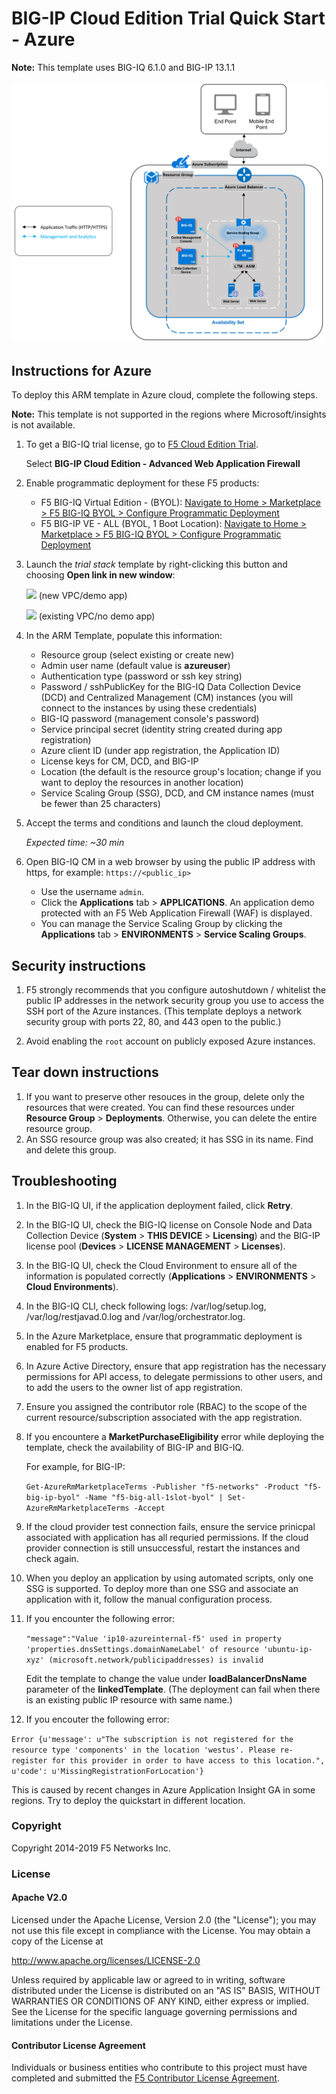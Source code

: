 BIG-IP Cloud Edition Trial Quick Start - Azure
==============================================

**Note:** This template uses BIG-IQ 6.1.0 and BIG-IP 13.1.1

![Deployment Diagram](../images/azure-ssg-example-in-cloud.png)

Instructions for Azure
----------------------

To deploy this ARM template in Azure cloud, complete the following steps.

**Note:** This template is not supported in the regions where Microsoft/insights is not available.

1. To get a BIG-IQ trial license, go to [F5 Cloud Edition Trial](https://f5.com/products/trials/product-trials).

   Select **BIG-IP Cloud Edition - Advanced Web Application Firewall**

2. Enable programmatic deployment for these F5 products:

   * F5 BIG-IQ Virtual Edition - (BYOL): [Navigate to Home > Marketplace > F5 BIG-IQ BYOL > Configure Programmatic Deployment](https://portal.azure.com/#blade/Microsoft_Azure_Marketplace/GalleryFeaturedMenuItemBlade/selectedMenuItemId/home/searchQuery/f5/resetMenuId/)
   * F5 BIG-IP VE - ALL (BYOL, 1 Boot Location): [Navigate to Home > Marketplace > F5 BIG-IQ BYOL > Configure Programmatic Deployment](https://portal.azure.com/#blade/Microsoft_Azure_Marketplace/GalleryFeaturedMenuItemBlade/selectedMenuItemId/home/searchQuery/f5/resetMenuId/)

3. Launch the *trial stack* template by right-clicking this button and choosing **Open link in new window**:

   <a href="https://portal.azure.com/#create/Microsoft.Template/uri/https%3A%2F%2Fraw.githubusercontent.com%2Ff5devcentral%2Ff5-big-ip-cloud-edition-trial-quick-start%2F6.1.0%2Fazure%2Fexperimental%2Fazuredeploy.json" target="_blank"><img src="http://azuredeploy.net/deploybutton.png"/></a> (new VPC/demo app)
   
   <a href="https://portal.azure.com/#create/Microsoft.Template/uri/https%3A%2F%2Fraw.githubusercontent.com%2Ff5devcentral%2Ff5-big-ip-cloud-edition-trial-quick-start%2F6.1.0%2Fazure%2Fexperimental%2Fazuredeploy-with-exisiting-vnet.json" target="_blank"><img src="http://azuredeploy.net/deploybutton.png"/></a> (existing VPC/no demo app)
   
4. In the ARM Template, populate this information:

   * Resource group (select existing or create new)
   * Admin user name (default value is **azureuser**)
   * Authentication type (password or ssh key string)
   * Password / sshPublicKey for the BIG-IQ Data Collection Device (DCD) and Centralized Management (CM) instances (you will connect to the instances by using these credentials)
   * BIG-IQ password (management console's password)
   * Service principal secret (identity string created during app registration)
   * Azure client ID (under app registration, the Application ID)
   * License keys for CM, DCD, and BIG-IP 
   * Location (the default is the resource group's location; change if you want to deploy the resources in another location)
   * Service Scaling Group (SSG), DCD, and CM instance names (must be fewer than 25 characters)

5. Accept the terms and conditions and launch the cloud deployment. 

   *Expected time: ~30 min*

6. Open BIG-IQ CM in a web browser by using the public IP address with https, for example: ``https://<public_ip>``

   * Use the username `admin`.
   * Click the **Applications** tab > **APPLICATIONS**. An application demo protected with an F5 Web Application Firewall (WAF) is displayed.
   * You can manage the Service Scaling Group by clicking the **Applications** tab > **ENVIRONMENTS** > **Service Scaling Groups**.   

Security instructions
---------------------

1. F5 strongly recommends that you configure autoshutdown / whitelist the public IP addresses in the network security group you use to access the SSH port of the Azure instances. (This template deploys a network security group with ports 22, 80, and 443 open to the public.)

2. Avoid enabling the `root` account on publicly exposed Azure instances.

Tear down instructions
----------------------

1. If you want to preserve other resouces in the group, delete only the resources that were created. You can find these resources under **Resource Group** > **Deployments**. Otherwise, you can delete the entire resource group.
2. An SSG resource group was also created; it has SSG in its name. Find and delete this group.

Troubleshooting
---------------

1. In the BIG-IQ UI, if the application deployment failed, click **Retry**.
2. In the BIG-IQ UI, check the BIG-IQ license on Console Node and Data Collection Device (**System** > **THIS DEVICE** > **Licensing**) and the BIG-IP license pool (**Devices** > **LICENSE MANAGEMENT** > **Licenses**).
3. In the BIG-IQ UI, check the Cloud Environment to ensure all of the information is populated correctly (**Applications** > **ENVIRONMENTS** > **Cloud Environments**).
4. In the BIG-IQ CLI, check following logs: /var/log/setup.log, /var/log/restjavad.0.log and /var/log/orchestrator.log.
5. In the Azure Marketplace, ensure that programmatic deployment is enabled for F5 products.
6. In Azure Active Directory, ensure that app registration has the necessary permissions for API access, to delegate permissions to other users, and to add the users to the owner list of app registration.
7. Ensure you assigned the contributor role (RBAC) to the scope of the current resource/subscription associated with the app registration.
8. If you encountere a **MarketPurchaseEligibility** error while deploying the template, check the availability of BIG-IP and BIG-IQ. 
   
   For example, for BIG-IP:

   ``Get-AzureRmMarketplaceTerms -Publisher "f5-networks" -Product "f5-big-ip-byol" -Name "f5-big-all-1slot-byol" | Set-AzureRmMarketplaceTerms -Accept``

9. If the cloud provider test connection fails, ensure the service prinicpal associated with application has all requried permissions. If the cloud provider connection is still unsuccessful, restart the instances and check again.
10. When you deploy an application by using automated scripts, only one SSG is supported. To deploy more than one SSG and associate an application with it, follow the manual configuration process.
11. If you encounter the following error:

    ``"message":"Value 'ip10-azureinternal-f5' used in property 'properties.dnsSettings.domainNameLabel' of resource 'ubuntu-ip-xyz' (microsoft.network/publicipaddresses) is invalid``
    
    Edit the template to change the value under **loadBalancerDnsName** parameter of the **linkedTemplate**. (The deployment can fail when there is an existing public IP resource with same name.)

12. If you encouter the following error:

   ``Error {u'message': u"The subscription is not registered for the resource type 'components' in the location 'westus'. Please re-register for this provider in order to have access to this location.", u'code': u'MissingRegistrationForLocation'}``
   
   This is caused by recent changes in Azure Application Insight GA in some regions. Try to deploy the quickstart in different location.

### Copyright

Copyright 2014-2019 F5 Networks Inc.

### License

#### Apache V2.0

Licensed under the Apache License, Version 2.0 (the "License"); you may not use
this file except in compliance with the License. You may obtain a copy of the
License at

http://www.apache.org/licenses/LICENSE-2.0

Unless required by applicable law or agreed to in writing, software
distributed under the License is distributed on an "AS IS" BASIS,
WITHOUT WARRANTIES OR CONDITIONS OF ANY KIND, either express or implied.
See the License for the specific language governing permissions and limitations
under the License.

#### Contributor License Agreement

Individuals or business entities who contribute to this project must have
completed and submitted the [F5 Contributor License Agreement](http://f5-openstack-docs.readthedocs.io/en/latest/cla_landing.html).
